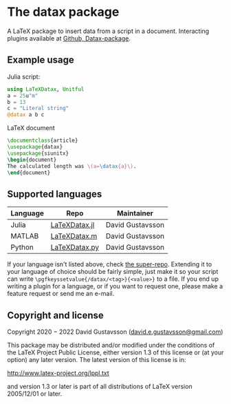# The datax package

A LaTeX package to insert data from a script in a document. Interacting plugins
available at [Github, Datax-package](https://github.com/Datax-package).

## Example usage
Julia script:
```julia
using LaTeXDatax, Unitful
a = 25u"m"
b = 13
c = "Literal string"
@datax a b c
```

LaTeX document
```tex
\documentclass{article}
\usepackage{datax}
\usepackage{siunitx}
\begin{document}
The calculated length was \(a=\datax{a}\).
\end{document}
```

## Supported languages

Language | Repo | Maintainer
----- | ----- | -----
Julia | [LaTeXDatax.jl](https://github.com/Datax-package/LaTeXDatax.jl) | David Gustavsson
MATLAB | [LaTeXDatax.m](https://github.com/Datax-package/Datax.m) | David Gustavsson
Python | [LaTeXDatax.py](https://github.com/Datax-package/LaTeXDatax.py) | David Gustavsson

If your language isn't listed above, check [the
super-repo](https://github.com/Datax-package). Extending it to your language of
choice should be fairly simple, just make it so your script can write
`\pgfkeyssetvalue{/datax/<tag>}{<value>}` to a file. If you end up writing a
plugin for a language, or if you want to request one, please make a feature
request or send me an e-mail.

## Copyright and license
Copyright 2020 − 2022 David Gustavsson (david.e.gustavsson@gmail.com)

This package may be distributed and/or modified under the conditions of the
LaTeX Project Public License, either version 1.3 of this license or (at your
option) any later version. The latest version of this license is in:

http://www.latex-project.org/lppl.txt

and version 1.3 or later is part of all distributions of
LaTeX version 2005/12/01 or later.

